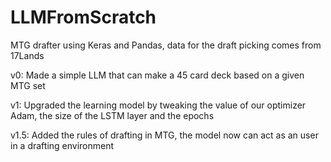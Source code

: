 # LLMFromScratch

MTG drafter using Keras and Pandas, data for the draft picking comes from 17Lands 

v0: Made a simple LLM that can make a 45 card deck based on a given MTG set 

v1: Upgraded the learning model by tweaking the value of our optimizer Adam, the size of the LSTM layer and the epochs 

v1.5: Added the rules of drafting in MTG, the model now can act as an user in a drafting environment 
